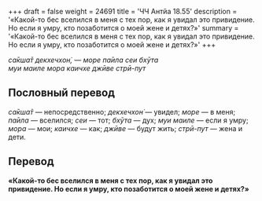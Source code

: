 +++
draft = false
weight = 24691
title = 'ЧЧ Антйа 18.55'
description = '«Какой-то бес вселился в меня с тех пор, как я увидал это привидение. Но если я умру, кто позаботится о моей жене и детях?»'
summary = '«Какой-то бес вселился в меня с тех пор, как я увидал это привидение. Но если я умру, кто позаботится о моей жене и детях?»'
+++

_са̄кша̄т декхечхон̇, — море па̄ила сеи бхӯта  
муи маиле мора каичхе джӣве стрӣ-пут_

## Пословный перевод

_са̄кша̄т_ — непосредственно; _декхечхон̇_ — увидел; _море_ — в меня; _па̄ила_ — вселился; _сеи_ — тот; _бхӯта_ — дух; _муи_ _маиле_ — если я умру; _мора_ — мои; _каичхе_ — как; _джӣве_ — будут жить; _стрӣ_\-_пут_ — жена и дети.

## Перевод

**«Какой-то бес вселился в меня с тех пор, как я увидал это привидение. Но если я умру, кто позаботится о моей жене и детях?»**
